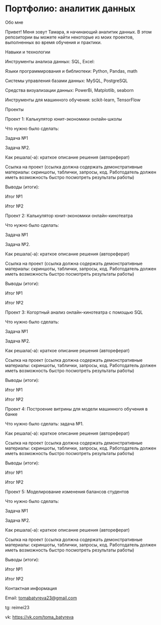 # Портфолио: аналитик данных
Обо мне

Привет! Меня зовут Тамара, я начинающий аналитик данных. В этом репозитории вы можете найти некоторые из моих проектов, выполненных во время обучения и практики.


Навыки и технологии

Инструменты анализа данных: SQL, Excel:

Языки программирования и библиотеки: Python, Pandas, math

Системы управления базами данных: MySQL, PostgreSQL

Средства визуализации данных: PowerBi, Matplotlib, seaborn

Инструменты для машинного обучения: scikit-learn, TensorFlow

Проекты

Проект 1: Калькулятор юнит-экономики онлайн-школы


Что нужно было сделать:


Задача №1

Задача №2.

Как решала(-а): краткое описание решения (автореферат)


Ссылка на проект (ссылка должна содержать демонстративные материалы: скриншоты, таблички, запросы, код. Работодатель должен иметь возможность быстро посмотреть результаты работы)


Выводы (итоги):


Итог №1

Итог №2


Проект 2: Калькулятор юнит-экономики онлайн-кинотеатра

Что нужно было сделать:


Задача №1

Задача №2.


Как решала(-а): краткое описание решения (автореферат)


Ссылка на проект (ссылка должна содержать демонстративные материалы: скриншоты, таблички, запросы, код. Работодатель должен иметь возможность быстро посмотреть результаты работы)


Выводы (итоги):


Итог №1

Итог №2



Проект 3: Когортный анализ онлайн-кинотеатра с помощью SQL


Что нужно было сделать:


Задача №1

Задача №2.

Как решала(-а): краткое описание решения (автореферат)


Ссылка на проект (ссылка должна содержать демонстративные материалы: скриншоты, таблички, запросы, код. Работодатель должен иметь возможность быстро посмотреть результаты работы)


Выводы (итоги):


Итог №1

Итог №2


Проект 4: Построение витрины для модели машинного обучения в банке


Что нужно было сделать: задача №1.


Как решала(-а): краткое описание решения (автореферат)


Ссылка на проект (ссылка должна содержать демонстративные материалы: скриншоты, таблички, запросы, код. Работодатель должен иметь возможность быстро посмотреть результаты работы)


Выводы (итоги):


Итог №1

Итог №2


Проект 5: Моделирование изменения балансов студентов


Что нужно было сделать:


Задача №1

Задача №2.

Как решала(-а): краткое описание решения (автореферат)


Ссылка на проект (ссылка должна содержать демонстративные материалы: скриншоты, таблички, запросы, код. Работодатель должен иметь возможность быстро посмотреть результаты работы)


Выводы (итоги):


Итог №1

Итог №2

Контактная информация

Email: tomabatyreva23@gmail.com

tg: reimei23

vk: https://vk.com/toma_batyreva

